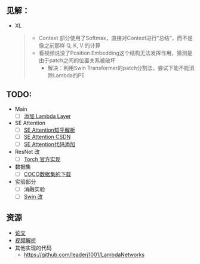 ## 见解：
- XL
    > - Context 部分使用了Softmax，直接对Context进行”总结“，而不是像之前那样 Q, K, V 的计算 
    > - 看视频说没了Position Embedding这个结构无法发挥作用，猜测是由于patch之间的位置关系被破坏 
    >   - 解决：利用Swin Transformer的patch分割法，尝试下能不能消除Lambda的PE

## TODO:
- Main
    - [ ] [添加 Lambda Layer](https://github.com/lucidrains/lambda-networks)
- SE Attention
    - [ ] [SE Attention知乎解析](https://zhuanlan.zhihu.com/p/102035721)
    - [ ] [SE Attention CSDN](https://blog.csdn.net/Evan123mg/article/details/80058077)
    - [ ] [SE Attention代码添加](https://github.com/moskomule/senet.pytorch/blob/master/senet/se_resnet.py)
- ResNet 改
    - [ ] [Torch 官方实现](https://pytorch.org/vision/stable/_modules/torchvision/models/resnet.html)

- 数据集
    - [ ] [COCO数据集的下载](https://blog.csdn.net/m0_37644085/article/details/81948396)

- 实验部分
    - [ ] 消融实验
    - [ ] [Swin 改](https://github.com/microsoft/Swin-Transformer)

## 资源
- [论文](https://openreview.net/forum?id=xTJEN-ggl1b)
- [视频解析](https://www.youtube.com/watch?v=3qxJ2WD8p4w&t=668s)
- 其他实现的代码
    - https://github.com/leaderj1001/LambdaNetworks
